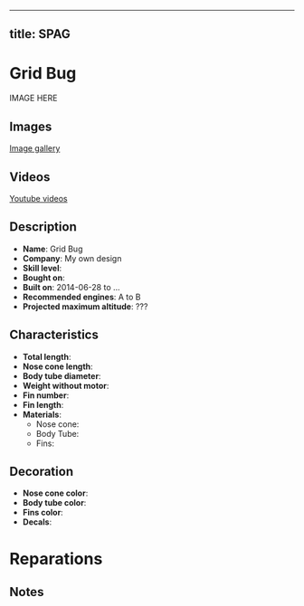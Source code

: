 ----------------------------------------
title: SPAG
----------------------------------------

# Grid Bug

IMAGE HERE

## Images

[Image gallery](http://www.rocketryforum.com/album.php?albumid=588)

## Videos

[Youtube videos](https://www.youtube.com/user/maroonedmorlock/videos)

## Description

- **Name**: Grid Bug
- **Company**: My own design
- **Skill level**: 
- **Bought on**: 
- **Built on**: 2014-06-28 to ...
- **Recommended engines**: A to B
- **Projected maximum altitude**: ???

## Characteristics

- **Total length**: 
- **Nose cone length**: 
- **Body tube diameter**: 
- **Weight without motor**: 
- **Fin number**: 
- **Fin length**: 
- **Materials**:
  - Nose cone: 
  - Body Tube: 
  - Fins: 

## Decoration

- **Nose cone color**: 
- **Body tube color**: 
- **Fins color**: 
- **Decals**: 

# Reparations

## Notes

